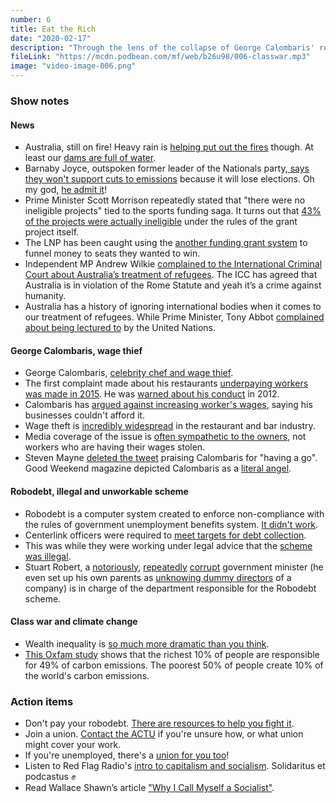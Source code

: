```yaml
---
number: 6
title: Eat the Rich
date: "2020-02-17"
description: "Through the lens of the collapse of George Calombaris' restaurant empire and the ongoing Robodebt scandal, we discuss the war the rich wage on the poor."
fileLink: "https://mcdn.podbean.com/mf/web/b26u98/006-classwar.mp3"
image: "video-image-006.png"
---
```


### Show notes

#### News

- Australia, still on fire! Heavy rain is [helping put out the fires](https://www.bbc.com/news/world-australia-51484814) though. At least our [dams are full of water](https://www.waternsw.com.au/supply/Greater-Sydney/greater-sydneys-dam-levels/weekly-verified-storage-reports).
- Barnaby Joyce, outspoken former leader of the Nationals party,[ says they won't support cuts to emissions](https://twitter.com/60Mins/status/1226446547132411904) because it will lose elections. Oh my god, [he admit it](https://www.youtube.com/watch?v=8YDpvMYk5jA)!
- Prime Minister Scott Morrison repeatedly stated that "there were no ineligible projects" tied to the sports funding saga. It turns out that [43% of the projects were actually ineligible](https://www.youtube.com/watch?v=EGm1B9E6UTw) under the rules of the grant project itself.
- The LNP has been caught using the [another funding grant system](https://www.thesaturdaypaper.com.au/news/politics/2020/02/15/environment-grants-awarded-invitation-only/15816852009403) to funnel money to seats they wanted to win.
- Independent MP Andrew Wilkie [complained to the International Criminal Court about Australia’s treatment of refugees](https://andrewwilkie.org/project/international-criminal-court-agrees-australias-treatment-of-asylum-seekers-breaches-international-law/). The ICC has agreed that Australia is in violation of the Rome Statute and yeah it’s a crime against humanity.
- Australia has a history of ignoring international bodies when it comes to our treatment of refugees. While Prime Minister, Tony Abbot [complained about being lectured to](https://www.smh.com.au/politics/federal/tony-abbott-australians-sick-of-being-lectured-to-by-united-nations-after-report-finds-antitorture-breach-20150309-13z3j0.html) by the United Nations.

#### George Calombaris, wage thief
- George Calombaris, [celebrity chef and wage thief](https://en.wikipedia.org/wiki/George_Calombaris).
- The first complaint made about his restaurants [underpaying workers was made in 2015](https://www.smh.com.au/business/workplace/former-staff-claim-calombaris-empire-routinely-ignored-penalty-rates-20170409-gvh24i.html). He was [warned about his conduct](https://www.news.com.au/national/calombaris-was-warned-of-wage-issues-in-2012-and-should-be-held-accountable-now-luke-hilakari-trades-hall/video/b6a376e1727f00f9183a2c04aee4b1f2) in 2012.
- Calombaris has [argued against increasing worker's wages](https://www.smh.com.au/national/masterchef-slams-fair-work-pay-rates-20120109-1pri2.html), saying his businesses couldn't afford it.
- Wage theft is [incredibly widespread](https://www.aph.gov.au/Parliamentary_Business/Committees/Senate/Education_and_Employment/AvoidanceofFairWork/Report/c06) in the restaurant and bar industry.
- Media coverage of the issue is [often sympathetic to the owners](https://www.theage.com.au/national/victoria/chef-says-city-s-soul-in-peril-fears-zombies-after-calombaris-fall-20200214-p540we.html), not workers who are having their wages stolen.
- Steven Mayne [deleted the tweet](https://twitter.com/MayneReport/status/1227008820901113856) praising Calombaris for "having a go". Good Weekend magazine depicted Calombaris as a [literal angel](https://www.theguardian.com/media/2019/jul/20/george-calombaris-good-weekend-editor-laments-angelic-cover-picture-of-disgraced-chef).

#### Robodebt, illegal and unworkable scheme

- Robodebt is a computer system created to enforce non-compliance with the rules of government unemployment benefits system. [It didn't work](https://www.abc.net.au/news/2017-03-03/centrelink-debt-controversy-what-is-robodebt/8317764).
- Centerlink officers were required to [meet targets for debt collection](https://www.smh.com.au/politics/federal/whiteboard-of-shame-robo-debt-compliance-officers-worked-to-targets-20190809-p52foq.html).
- This was while they were working under legal advice that the [scheme was illegal](https://thenewdaily.com.au/finance/welfare/2020/02/06/emails-robo-debt-illegal/?fbclid=IwAR2E6NyGWoYFCTBewTOMlb2YfdWbWNohR3UNbw7ztQTLKCOEzJNIapvzVUA).
- Stuart Robert, a [notoriously](https://www.theguardian.com/australia-news/2016/feb/12/stuart-robert-loses-job-as-minister-following-china-trip-furore), [repeatedly](https://www.theguardian.com/australia-news/2017/sep/14/corporate-regulator-to-investigate-liberal-national-mp-stuart-roberts-businesses) [corrupt](https://www.abc.net.au/news/2018-10-05/federal-mp-stuart-robert-internet-bills-qld-gold-coast-home/10342074) government minister (he even set up his own parents as [unknowing dummy directors](https://www.smh.com.au/politics/federal/stuart-roberts-father-says-he-was-unaware-he-was-director-of-mp-sons-company-for-six-years-20170912-gyfeg7.html) of a company) is in charge of the department responsible for the Robodebt scheme.

#### Class war and climate change

- Wealth inequality is [so much more dramatic than you think](https://www.youtube.com/watch?v=QPKKQnijnsM).
- [This Oxfam study](https://oi-files-d8-prod.s3.eu-west-2.amazonaws.com/s3fs-public/file_attachments/mb-extreme-carbon-inequality-021215-en.pdf) shows that the richest 10% of people are responsible for 49% of carbon emissions. The poorest 50% of people create 10% of the world's carbon emissions.

### Action items

- Don't pay your robodebt. [There are resources to help you fight it](https://www.notmydebt.com.au).
- Join a union. [Contact the ACTU](https://www.actu.org.au) if you're unsure how, or what union might cover your work.
- If you're unemployed, there's a [union for you too](https://unemployedworkersunion.com)!
- Listen to Red Flag Radio's [intro to capitalism and socialism](https://redflag.podbean.com/e/a-revolutionary-socialist-beginners-guide-to-capitalism/). Solidaritus et podcastus ✊
- Read Wallace Shawn’s article ["Why I Call Myself a Socialist"](https://www.thenation.com/article/culture/why-i-call-myself-socialist/).
